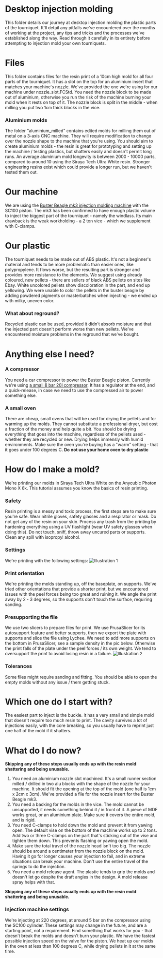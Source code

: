 # Desktop injection molding 
This folder details our journey at desktop injection molding the plastic parts of the tourniquet. It'll detail any pitfalls we've encountered over the months of working at the project, any tips and tricks and the processes we've established along the way. Read through it carefully in its entirety before attempting to injection mold your own tourniquets. 

# Files
This folder contains files for the resin print of a 10cm high mold for all four parts of the tourniquet. It has a slot on the top for an aluminium insert that matches your machine's nozzle. We've provided the one we're using for our machine under nozzle_slot.FCStd. You need the nozzle block to be made out of aluminium, otherwise you run the risk of the machine burning your mold when it rests on top of it. The nozzle block is split in the middle - when milling you put two 1cm thick blocks in the vice. 

### Aluminium molds
The folder "aluminium_milled" contains edited molds for milling them out of metal on a 3-axis CNC machine. They will require modification to change over the nozzle shape to the machine that you're using. You should aim to create aluminium molds - the resin is great for prototyping and setting up the machine / testing plastics, but shatters easily and doesn't permit long runs. An average aluminium mold longevity is between 2000 - 10000 parts, compared to around 10 using the Siraya Tech Ultra White resin. Stronger engineering resins exist which could provide a longer run, but we haven't tested them out.

# Our machine
We are using the [Buster Beagle mk3 injection molding machine](https://www.busterbeagle3d.com/) with the SC100 piston. The mk3 has been confirmed to have enough plastic volume to inject the biggest part of the tourniquet - namely the windlass. Its main drawback is the weak workholding - a 2 ton vice - which we supplement with C-clamps.

# Our plastic
The tourniquet needs to be made out of ABS plastic. It's not a beginner's material and tends to be more problematic than easier ones, like polypropylene. It flows worse, but the resulting part is stronger and provides more resistance to the elements. We suggest using already coloured, new pellets - there are sellers of black ABS pellets on sites like Ebay. White uncolored pellets show discoloration in the part, and end up yellowing. We were unable to color the pellets in the buster beagle by adding powdered pigments or masterbatches when injecting - we ended up with milky, uneven color.

### What about reground?
Recycled plastic can be used, provided it didn't absorb moisture and that the injected part doesn't perform worse than new pellets. We've encountered moisture problems in the reground that we've bought.

# Anything else I need?
### A compressor
You need a car compressor to power the Buster Beagle piston. Currently we're using [a small 8 bar 20l compressor](https://sklep.kupczyk.pl/kompresor-tlokowy-fl-24-kupczyk,3,19543,2316). It has a regulator at the end, and a quick-release, in case we need to use the compressed air to power something else. 

### A small oven
There are cheap, small ovens that will be used for drying the pellets and for warming up the molds. They cannot substitute a professional dryer, but cost a fraction of the money and help quite a bit. You should be drying everything that goes into the machine, regardless of the pellets used - whether they are recycled or new. Drying helps immensly with humid environments. Make sure the oven you're buying has a "warm" setting - that it goes under 100 degrees C. 
**Do not use your home oven to dry plastic**

# How do I make a mold?
We're printing our molds in Siraya Tech Ultra White on the Anycubic Photon Mono X 6k. This tutorial assumes you know the basics of resin printing. 
### Safety 
Resin printing is a messy and toxic process, the first steps are to make sure you're safe. Wear nitrile gloves, safety glasses and a respirator or mask. Do not get any of the resin on your skin. Process any trash from the printing by hardening everything using a UV flashlight (wear UV safety glasses when doing this). Do not touch, sniff, throw away uncured parts or supports. Clean any spill with isopropyl alcohol. 
### Settings
We're printing with the following settings: 
![Illustration 1](../assets/settings.png)

### Print orientation
We're printing the molds standing up, off the baseplate, on supports. We've tried other orientations that provide a shorter print, but we encountered issues with the peel forces being too great and ruining it. We angle the print away by 2 - 3 degrees, so the supports don't touch the surface, requiring sanding.  

### Presupporting the file
We use two slicers to prepare files for print. We use PrusaSlicer for its autosupport feature and better supports, then we export the plate with supports and slice the file using Lychee. We need to add more supports on the bottom in PrusaSlicer, see a sample density in the pic below. Otherwise the print falls of the plate under the peel forces / its own weight. We tend to oversupport the print to avoid losing resin in a failure. 
![Illustration 2](../assets/density.png)

### Tolerances
Some files might require sanding and fitting. You should be able to open the empty molds without any issue / them getting stuck. 

# Which one do I start with?
The easiest part to inject is the buckle. It has a very small and simple mold that doesn't require too much resin to print. The cavity survives a lot of injections easily, with the core breaking, so you usually have to reprint just one half of the mold if it shatters. 

# What do I do now? 
**Skipping any of these steps usually ends up with the resin mold shattering and being unusable.**

1. You need an aluminium nozzle slot machined. It's a small runner section milled / drilled in two alu blocks with the shape of the nozzle for your machine. It should fit the opening at the top of the mold (one half is 1cm x 2cm x 3cm). We've provided a file for the nozzle insert for the Buster Beagle mk3. 
2. You need a backing for the molds in the vice. The mold cannot be unsupported, it needs something behind it / in front of it. A piece of MDF works great, or an aluminium plate. Make sure it covers the entire mold, and is rigid. 
3. You need C-clamps to hold down the mold and prevent it from yawing open. The default vise on the bottom of the machine works up to 2 tons. Add two or three C-clamps on the part that's sticking out of the vise and tighten them down. This prevents  flashing or yawing open the mold. 
4. Make sure the total travel of the nozzle head isn't too big. The nozzle should be around a centimeter from the nozzle block on the mold. Having it go for longer causes your injection to fail, and in extreme situations can break your machine. Don't use the entire travel of the springs to do the injection. 
5. You need a mold release agent. The plastic tends to grip the molds and doesn't let go despite the draft angles in the design. A mold release spray helps with that. 

**Skipping any of these steps usually ends up with the resin mold shattering and being unusable.**

### Injection machine settings
We're injecting at 220 degrees, at around 5 bar on the compressor using the SC100 cylinder. These settings may change in the future, and are a starting point, not a requirement. Find something that works for you - that doesn't break the molds and doesn't burn your plastic. We have the fastest possible injection speed on the valve for the piston. We heat up our molds in the oven at less than 100 degrees C, while drying pellets in it at the same time.
